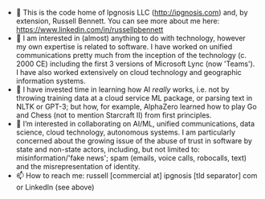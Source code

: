 - 👋 This is the code home of Ipgnosis LLC (http://ipgnosis.com) and, by extension, Russell Bennett.  You can see more about me here: https://www.linkedin.com/in/russellpbennett
- 👀 I am interested in (almost) anything to do with technology, however my own expertise is related to software.  I have worked on unified communications pretty much from the inception of the technology (c. 2000 CE) including the first 3 versions of Microsoft Lync (now 'Teams').  I have also worked extensively on cloud technology and geographic information systems.
- 🌱 I have invested time in learning how AI *really* works, i.e. not by throwing training data at a cloud service ML package, or parsing text in NLTK or GPT-3; but how, for example, AlphaZero learned how to play Go and Chess (not to mention Starcraft II) from first principles.
- 💞️ I’m interested in collaborating on AI/ML, unified communications, data science, cloud technology, autonomous systems.  I am particularly concerned about the growing issue of the abuse of trust in software by state and non-state actors, including, but not limited to: misinformation/'fake news'; spam (emails, voice calls, robocalls, text) and the misrepresentation of identity.
- 📫 How to reach me: russell [commercial at] ipgnosis [tld separator] com or LinkedIn (see above)
